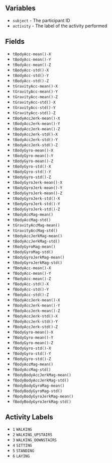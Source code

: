 ## Variables

* `subject` - The participant ID
* `activity` - The label of the activity performed

## Fields

* `tBodyAcc-mean()-X`
* `tBodyAcc-mean()-Y`
* `tBodyAcc-mean()-Z`
* `tBodyAcc-std()-X`
* `tBodyAcc-std()-Y`
* `tBodyAcc-std()-Z`
* `tGravityAcc-mean()-X`
* `tGravityAcc-mean()-Y`
* `tGravityAcc-mean()-Z`
* `tGravityAcc-std()-X`
* `tGravityAcc-std()-Y`
* `tGravityAcc-std()-Z`
* `tBodyAccJerk-mean()-X`
* `tBodyAccJerk-mean()-Y`
* `tBodyAccJerk-mean()-Z`
* `tBodyAccJerk-std()-X`
* `tBodyAccJerk-std()-Y`
* `tBodyAccJerk-std()-Z`
* `tBodyGyro-mean()-X`
* `tBodyGyro-mean()-Y`
* `tBodyGyro-mean()-Z`
* `tBodyGyro-std()-X`
* `tBodyGyro-std()-Y`
* `tBodyGyro-std()-Z`
* `tBodyGyroJerk-mean()-X`
* `tBodyGyroJerk-mean()-Y`
* `tBodyGyroJerk-mean()-Z`
* `tBodyGyroJerk-std()-X`
* `tBodyGyroJerk-std()-Y`
* `tBodyGyroJerk-std()-Z`
* `tBodyAccMag-mean()`
* `tBodyAccMag-std()`
* `tGravityAccMag-mean()`
* `tGravityAccMag-std()`
* `tBodyAccJerkMag-mean()`
* `tBodyAccJerkMag-std()`
* `tBodyGyroMag-mean()`
* `tBodyGyroMag-std()`
* `tBodyGyroJerkMag-mean()`
* `tBodyGyroJerkMag-std()`
* `fBodyAcc-mean()-X`
* `fBodyAcc-mean()-Y`
* `fBodyAcc-mean()-Z`
* `fBodyAcc-std()-X`
* `fBodyAcc-std()-Y`
* `fBodyAcc-std()-Z`
* `fBodyAccJerk-mean()-X`
* `fBodyAccJerk-mean()-Y`
* `fBodyAccJerk-mean()-Z`
* `fBodyAccJerk-std()-X`
* `fBodyAccJerk-std()-Y`
* `fBodyAccJerk-std()-Z`
* `fBodyGyro-mean()-X`
* `fBodyGyro-mean()-Y`
* `fBodyGyro-mean()-Z`
* `fBodyGyro-std()-X`
* `fBodyGyro-std()-Y`
* `fBodyGyro-std()-Z`
* `fBodyAccMag-mean()`
* `fBodyAccMag-std()`
* `fBodyBodyAccJerkMag-mean()`
* `fBodyBodyAccJerkMag-std()`
* `fBodyBodyGyroMag-mean()`
* `fBodyBodyGyroMag-std()`
* `fBodyBodyGyroJerkMag-mean()`
* `fBodyBodyGyroJerkMag-std()`

## Activity Labels

* `1` `WALKING` 
* `2` `WALKING_UPSTAIRS`
* `3` `WALKING_DOWNSTAIRS`
* `4` `SITTING`
* `5` `STANDING`
* `6` `LAYING`
